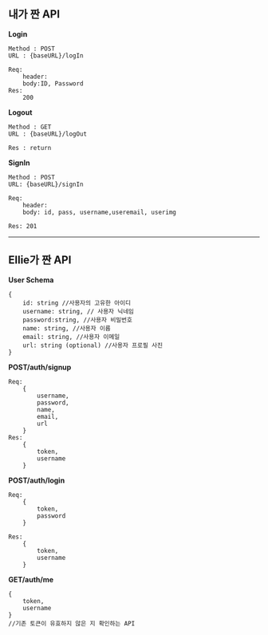 ## 내가 짠 API

**Login**

    Method : POST 
    URL : {baseURL}/logIn

    Req: 
        header:
        body:ID, Password
    Res:
        200

**Logout**

    Method : GET
    URL : {baseURL}/logOut

    Res : return


**SignIn**

    Method : POST
    URL: {baseURL}/signIn 

    Req:
        header:
        body: id, pass, username,useremail, userimg
    
    Res: 201

<hr/>

## Ellie가 짠 API

**User Schema**

    {
        id: string //사용자의 고유한 아이디
        username: string, // 사용자 닉네임
        password:string, //사용자 비밀번호
        name: string, //사용자 이름
        email: string, //사용자 이메일
        url: string (optional) //사용자 프로필 사진
    }

**POST/auth/signup**

    Req:
        {
            username,
            password,
            name,
            email,
            url
        }
    Res:
        {
            token,
            username
        }

**POST/auth/login**

    Req:
        {
            token,
            password
        }

    Res:
        {
            token,
            username
        }

**GET/auth/me**

    {
        token,
        username
    }
    //기존 토큰이 유효하지 않은 지 확인하는 API